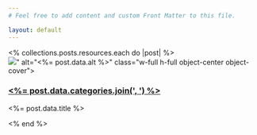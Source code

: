 ```yaml
---
# Feel free to add content and custom Front Matter to this file.

layout: default
---
```


  <div class="max-w-7xl mx-auto px-4 sm:px-6 lg:px-8">
    <div class="max-w-2xl mx-auto py-16 sm:py-24 lg:py-32 lg:max-w-none">
      <div class="mt-6 space-y-12 lg:space-y-0 lg:grid lg:grid-cols-3 lg:gap-x-6">
        <% collections.posts.resources.each do |post| %>
            <div class="group relative">
            <div class="relative w-full h-80 bg-white rounded-lg overflow-hidden group-hover:opacity-75 sm:aspect-w-2 sm:aspect-h-1 sm:h-64 lg:aspect-w-1 lg:aspect-h-1">
                <img src="<%= relative_url post.data.pic.split("/src").last %>" alt="<%= post.data.alt %>" class="w-full h-full object-center object-cover">
            </div>
            <h3 class="mt-6 text-sm text-gray-500">
                <a href="<%= post.relative_url %>">
                <span class="absolute inset-0"></span>
                <%= post.data.categories.join(', ') %>
                </a>
            </h3>
            <p class="text-base font-semibold text-gray-900"><%= post.data.title %></p>
            </div>
        <% end %>
      </div>
    </div>
  </div>
